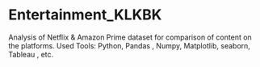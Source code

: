 # Entertainment_KLKBK
Analysis of Netflix &amp; Amazon Prime dataset for comparison of content on the platforms. Used Tools: Python, Pandas , Numpy, Matplotlib, seaborn, Tableau , etc.
